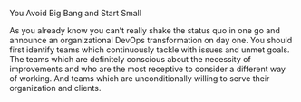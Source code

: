 You Avoid Big Bang and Start Small


As you already know you can’t really shake the status
quo in one go and announce an organizational
DevOps transformation on day one. You should first
identify teams which continuously tackle with issues
and unmet goals. The teams which are definitely
conscious about the necessity of improvements and
who are the most receptive to consider a different
way of working. And teams which are unconditionally
willing to serve their organization and clients. 

